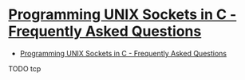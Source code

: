 # [Programming UNIX Sockets in C - Frequently Asked Questions](https://www.softlab.ntua.gr/facilities/documentation/unix/unix-socket-faq/)

- [Programming UNIX Sockets in C - Frequently Asked Questions](#programming-unix-sockets-in-c---frequently-asked-questions)





















TODO tcp
